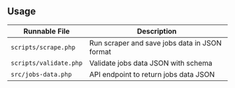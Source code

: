 ## Usage
| Runnable File | Description |
| --- | --- |
| `scripts/scrape.php` | Run scraper and save jobs data in JSON format
| `scripts/validate.php` | Validate jobs data JSON with schema
| `src/jobs-data.php` | API endpoint to return jobs data JSON

